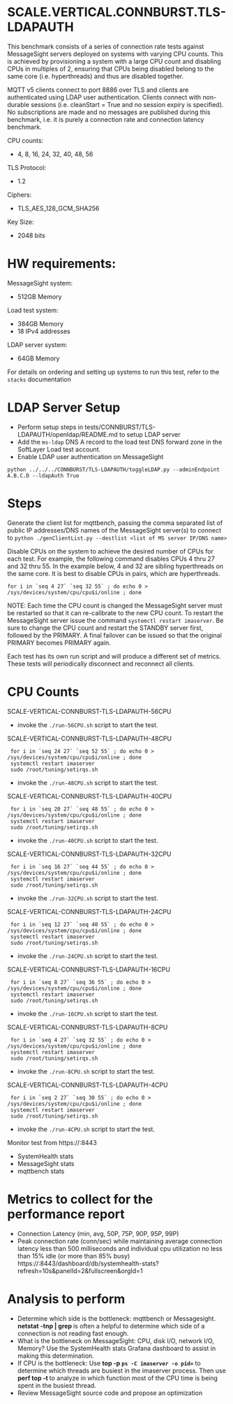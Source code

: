 # SCALE.VERTICAL.CONNBURST.TLS-LDAPAUTH

 This benchmark consists of a series of connection rate tests against MessageSight servers
 deployed on systems with varying CPU counts. This is achieved by provisioning a system
 with a large CPU count and disabling CPUs in multiples of 2, ensuring that CPUs being disabled
 belong to the same core (i.e. hyperthreads) and thus are disabled together. 
 
 MQTT v5 clients connect to port 8886 over TLS and clients are authenticated using LDAP user
 authentication.  Clients connect with non-durable sessions (i.e. cleanStart = True and no session 
 expiry is specified). No subscriptions are made and no messages are published during this 
 benchmark, i.e. it is purely a connection rate and connection latency benchmark.

 CPU counts:
 * 4, 8, 16, 24, 32, 40, 48, 56

 TLS Protocol:
 * 1.2

 Ciphers:
 * TLS_AES_128_GCM_SHA256
 
 Key Size:
 * 2048 bits

# HW requirements:
MessageSight system:  
  * 512GB Memory

Load test system:   
  * 384GB Memory
  * 18 IPv4 addresses
  
LDAP server system:
  * 64GB Memory
                             
For details on ordering and setting up systems to run this test, refer to the `stacks` documentation

# LDAP Server Setup
- Perform setup steps in tests/CONNBURST/TLS-LDAPAUTH/openldap/README.md to setup LDAP server
- Add the `ms-ldap` DNS A record to the load test DNS forward zone in the SoftLayer Load test account.
- Enable LDAP user authentication on MessageSight

```
python ../../../CONNBURST/TLS-LDAPAUTH/toggleLDAP.py --adminEndpoint A.B.C.D --ldapAuth True
```
                                                        
# Steps
Generate the client list for mqttbench, passing the comma separated list of public IP addresses/DNS names of the MessageSight server(s)
to connect to `python ./genClientList.py --destlist <list of MS server IP/DNS name>`

Disable CPUs on the system to achieve the desired number of CPUs for each test.  For example, the following command
disables CPUs 4 thru 27 and 32 thru 55. In the example below, 4 and 32 are sibling hyperthreads on the same core. It is
best to disable CPUs in pairs, which are hyperthreads.

```
for i in `seq 4 27` `seq 32 55` ; do echo 0 > /sys/devices/system/cpu/cpu$i/online ; done
```

NOTE: Each time the CPU count is changed the MessageSight server must be restarted so that it can re-calibrate to the new CPU count.  To
restart the MessageSight server issue the command `systemctl restart imaserver`.  Be sure to change the CPU count
and restart the STANDBY server first, followed by the PRIMARY. A final failover can be issued so that the original PRIMARY becomes PRIMARY
again.

Each test has its own run script and will produce a different set of metrics. These tests will periodically
disconnect and reconnect all clients.  

# CPU Counts

SCALE-VERTICAL-CONNBURST-TLS-LDAPAUTH-56CPU

* invoke the `./run-56CPU.sh` script to start the test.

SCALE-VERTICAL-CONNBURST-TLS-LDAPAUTH-48CPU

```
 for i in `seq 24 27` `seq 52 55` ; do echo 0 > /sys/devices/system/cpu/cpu$i/online ; done
 systemctl restart imaserver
 sudo /root/tuning/setirqs.sh
```
* invoke the `./run-48CPU.sh` script to start the test.

SCALE-VERTICAL-CONNBURST-TLS-LDAPAUTH-40CPU

```
 for i in `seq 20 27` `seq 48 55` ; do echo 0 > /sys/devices/system/cpu/cpu$i/online ; done
 systemctl restart imaserver
 sudo /root/tuning/setirqs.sh
```
* invoke the `./run-40CPU.sh` script to start the test.

SCALE-VERTICAL-CONNBURST-TLS-LDAPAUTH-32CPU

```
 for i in `seq 16 27` `seq 44 55` ; do echo 0 > /sys/devices/system/cpu/cpu$i/online ; done
 systemctl restart imaserver
 sudo /root/tuning/setirqs.sh
```
* invoke the `./run-32CPU.sh` script to start the test.

SCALE-VERTICAL-CONNBURST-TLS-LDAPAUTH-24CPU

```
 for i in `seq 12 27` `seq 40 55` ; do echo 0 > /sys/devices/system/cpu/cpu$i/online ; done
 systemctl restart imaserver
 sudo /root/tuning/setirqs.sh
```
* invoke the `./run-24CPU.sh` script to start the test.

SCALE-VERTICAL-CONNBURST-TLS-LDAPAUTH-16CPU

```
 for i in `seq 8 27` `seq 36 55` ; do echo 0 > /sys/devices/system/cpu/cpu$i/online ; done
 systemctl restart imaserver
 sudo /root/tuning/setirqs.sh
```
* invoke the `./run-16CPU.sh` script to start the test.

SCALE-VERTICAL-CONNBURST-TLS-LDAPAUTH-8CPU

```
 for i in `seq 4 27` `seq 32 55` ; do echo 0 > /sys/devices/system/cpu/cpu$i/online ; done
 systemctl restart imaserver
 sudo /root/tuning/setirqs.sh
```
* invoke the `./run-8CPU.sh` script to start the test.

SCALE-VERTICAL-CONNBURST-TLS-LDAPAUTH-4CPU

```
 for i in `seq 2 27` `seq 30 55` ; do echo 0 > /sys/devices/system/cpu/cpu$i/online ; done
 systemctl restart imaserver
 sudo /root/tuning/setirqs.sh
```
* invoke the `./run-4CPU.sh` script to start the test.

Monitor test from https://<hostname of Graphite relay>:8443
  - SystemHealth stats
  - MessageSight stats
  - mqttbench stats

# Metrics to collect for the performance report
- Connection Latency (min, avg, 50P, 75P, 90P, 95P, 99P)
- Peak connection rate (conn/sec) while maintaining average connection latency less than 500 milliseconds and 
individual cpu utilization no less than 15% idle (or more than 85% busy) https://<hostname of Graphite relay>:8443/dashboard/db/systemhealth-stats?refresh=10s&panelId=2&fullscreen&orgId=1

# Analysis to perform
- Determine which side is the bottleneck: mqttbench or Messagesight. **netstat -tnp | grep <port number>** is often a helpful to
  determine which side of a connection is not reading fast enough.
- What is the bottleneck on MessageSight: CPU, disk I/O, network I/O, Memory? Use the SystemHealth stats Grafana dashboard to assist in
  making this determination.  
- If CPU is the bottleneck: Use **top -p `ps -C imaserver -o pid=`** to determine which threads are busiest in the imaserver process.
  Then use **perf top -t <tid>** to analyze in which function most of the CPU time is being spent in the busiest thread.
- Review MessageSight source code and propose an optimization
